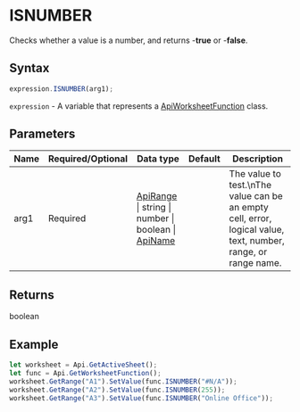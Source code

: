 # ISNUMBER

Checks whether a value is a number, and returns -**true** or -**false**.

## Syntax

```javascript
expression.ISNUMBER(arg1);
```

`expression` - A variable that represents a [ApiWorksheetFunction](../ApiWorksheetFunction.md) class.

## Parameters

| **Name** | **Required/Optional** | **Data type** | **Default** | **Description** |
| ------------- | ------------- | ------------- | ------------- | ------------- |
| arg1 | Required | [ApiRange](../../ApiRange/ApiRange.md) \| string \| number \| boolean \| [ApiName](../../ApiName/ApiName.md) |  | The value to test.\nThe value can be an empty cell, error, logical value, text, number, range, or range name. |

## Returns

boolean

## Example



```javascript editor-xlsx
let worksheet = Api.GetActiveSheet();
let func = Api.GetWorksheetFunction();
worksheet.GetRange("A1").SetValue(func.ISNUMBER("#N/A"));
worksheet.GetRange("A2").SetValue(func.ISNUMBER(255));
worksheet.GetRange("A3").SetValue(func.ISNUMBER("Online Office"));
```
